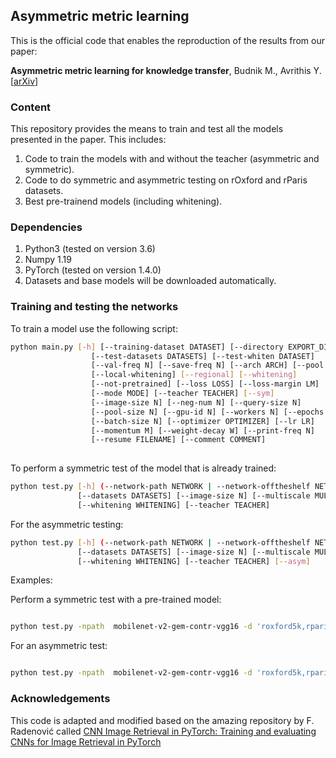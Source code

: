 ## Asymmetric metric learning

This is the official code that enables the reproduction of the results from our paper:

**Asymmetric metric learning for knowledge transfer**,
Budnik M., Avrithis Y. 
[[arXiv](https://arxiv.org/abs/2006.16331)]

### Content

This repository provides the means to train and test all the models presented in the paper. This includes:

1. Code to train the models with and without the teacher (asymmetric and symmetric).
1. Code to do symmetric and asymmetric testing on rOxford and rParis datasets.
1. Best pre-trainend models (including whitening).

### Dependencies

1. Python3 (tested on version 3.6)
1. Numpy 1.19
1. PyTorch (tested on version 1.4.0)
1. Datasets and base models will be downloaded automatically.


### Training and testing the networks

To train a model use the following script:
```bash
python main.py [-h] [--training-dataset DATASET] [--directory EXPORT_DIR] [--no-val]
                  [--test-datasets DATASETS] [--test-whiten DATASET]
                  [--val-freq N] [--save-freq N] [--arch ARCH] [--pool POOL]
                  [--local-whitening] [--regional] [--whitening]
                  [--not-pretrained] [--loss LOSS] [--loss-margin LM] 
                  [--mode MODE] [--teacher TEACHER] [--sym]
                  [--image-size N] [--neg-num N] [--query-size N]
                  [--pool-size N] [--gpu-id N] [--workers N] [--epochs N]
                  [--batch-size N] [--optimizer OPTIMIZER] [--lr LR]
                  [--momentum M] [--weight-decay W] [--print-freq N]
                  [--resume FILENAME] [--comment COMMENT] 
                  
```


To perform a symmetric test of the model that is already trained:
```bash
python test.py [-h] (--network-path NETWORK | --network-offtheshelf NETWORK)
               [--datasets DATASETS] [--image-size N] [--multiscale MULTISCALE] 
               [--whitening WHITENING] [--teacher TEACHER]
```
For the asymmetric testing: 

```bash
python test.py [-h] (--network-path NETWORK | --network-offtheshelf NETWORK)
               [--datasets DATASETS] [--image-size N] [--multiscale MULTISCALE] 
               [--whitening WHITENING] [--teacher TEACHER] [--asym]
```

Examples:

Perform a symmetric test with a pre-trained model:

```bash

python test.py -npath  mobilenet-v2-gem-contr-vgg16 -d 'roxford5k,rparis6k' -ms '[1, 1/2**(1/2), 1/2]' -w retrieval-SfM-120k --teacher vgg16
```

For an asymmetric test:

```bash

python test.py -npath  mobilenet-v2-gem-contr-vgg16 -d 'roxford5k,rparis6k' -ms '[1, 1/2**(1/2), 1/2]' -w retrieval-SfM-120k --teacher vgg16 --asym
```


### Acknowledgements

This code is adapted and modified based on the amazing repository by F. Radenović called
[CNN Image Retrieval in PyTorch: Training and evaluating CNNs for Image Retrieval in PyTorch](https://github.com/filipradenovic/cnnimageretrieval-pytorch)

